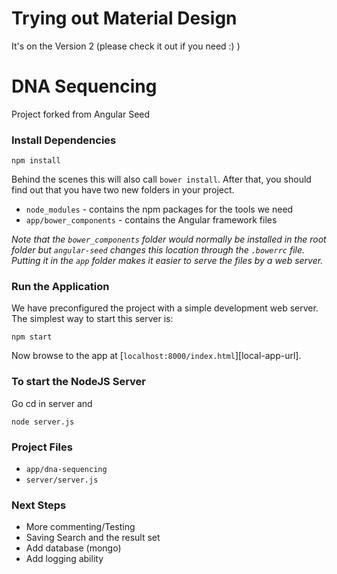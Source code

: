 # Trying out Material Design 
It's on the Version 2 (please check it out if you need :) )


# DNA Sequencing
Project forked from Angular Seed

### Install Dependencies

```
npm install
```

Behind the scenes this will also call `bower install`. After that, you should find out that you have
two new folders in your project.

* `node_modules` - contains the npm packages for the tools we need
* `app/bower_components` - contains the Angular framework files

*Note that the `bower_components` folder would normally be installed in the root folder but
`angular-seed` changes this location through the `.bowerrc` file. Putting it in the `app` folder
makes it easier to serve the files by a web server.*

### Run the Application

We have preconfigured the project with a simple development web server. The simplest way to start
this server is:

```
npm start
```

Now browse to the app at [`localhost:8000/index.html`][local-app-url].

### To start the NodeJS Server

Go cd in server and

```
node server.js
```
### Project Files
* `app/dna-sequencing`
* `server/server.js`


### Next Steps
* More commenting/Testing
* Saving Search and the result set
* Add database (mongo)
* Add logging ability

